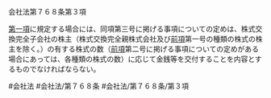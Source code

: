 会社法第７６８条第３項

[第一項](会社法＿＿＿＿第７６８条第１項)に規定する場合には、同項第三号に掲げる事項についての定めは、株式交換完全子会社の株主（株式交換完全親株式会社及び[前項](会社法＿＿＿＿第７６８条第２項)第一号の種類の株式の株主を除く。）の有する株式の数（[前項](会社法＿＿＿＿第７６８条第２項)第二号に掲げる事項についての定めがある場合にあっては、各種類の株式の数）に応じて金銭等を交付することを内容とするものでなければならない。

#会社法
#会社法/第７６８条
#会社法/第７６８条/第３項
